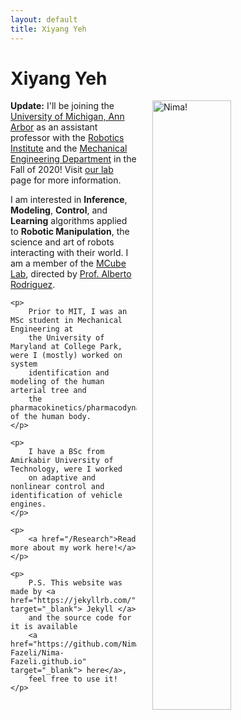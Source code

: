 ```yaml
---
layout: default
title: Xiyang Yeh
---
```

<div class="blurb">
	<h1>
	Xiyang Yeh
	</h1>
	<p>
		<img src="{{site..baseurl }}/assets/me1" alt="Nima!" style="float:right;width:50%;" hspace="25">
	</p>
	<p>
	<strong>Update:</strong> I'll be joining the <a href="https://umich.edu/" target="_blank">University of Michigan, Ann Arbor</a> as an assistant professor with the <a href="https://robotics.umich.edu/" target="_blank">Robotics Institute</a> and the <a href="https://me.engin.umich.edu/" target="_blank">Mechanical Engineering Department</a> in the Fall of 2020! Visit <a href="https://robotics.umich.edu/profile/nima-fazeli/" target="_blank">our lab</a> page for more information.
	</p>
	<p>
		I am interested in <strong>Inference</strong>, <strong>Modeling</strong>,
		<strong>Control</strong>, and <strong>Learning</strong> algorithms
		applied to <strong>Robotic Manipulation</strong>,
		the science and art of robots interacting with their world.
		I am a member of the <a href="http://mcube.mit.edu/" target="_blank">
		MCube Lab</a>, directed by
		<a href="http://meche.mit.edu/people/faculty/ALBERTOR@MIT.EDU" target="_blank">
		Prof. Alberto Rodriguez</a>.
	</p>

	<p>
		Prior to MIT, I was an MSc student in Mechanical Engineering at
		the University of Maryland at College Park, were I (mostly) worked on system
		identification and modeling of the human arterial tree and
		the pharmacokinetics/pharmacodynamics of the human body.
	</p>

	<p>
		I have a BSc from Amirkabir University of Technology, were I worked
		on adaptive and nonlinear control and identification of vehicle engines.
	</p>

	<p>
		<a href="/Research">Read more about my work here!</a>
	</p>

	<p>
		P.S. This website was made by <a href="https://jekyllrb.com/" target="_blank"> Jekyll </a>
		and the source code for it is available
		<a href="https://github.com/Nima-Fazeli/Nima-Fazeli.github.io" target="_blank"> here</a>,
		feel free to use it!
	</p>
</div><!-- /.blurb -->
